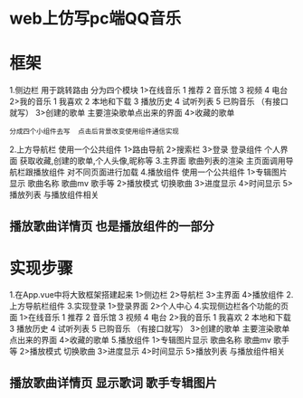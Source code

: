 #  web上仿写pc端QQ音乐
# 框架
1.侧边栏  用于跳转路由  分为四个模块 
    1>在线音乐
        1 推荐
        2 音乐馆
        3 视频
        4 电台
    2>我的音乐
        1 我喜欢
        2 本地和下载
        3 播放历史
        4 试听列表
        5 已购音乐
    （有接口就写）
    3>创建的歌单
        主要渲染歌单点出来的界面
    4>收藏的歌单

    分成四个小组件去写  点击后背景改变使用组件通信实现
2.上方导航栏
    使用一个公共组件
    1>路由导航
    2>搜索栏
    3>登录   登录组件  个人界面  获取收藏,创建的歌单,个人头像,昵称等
3.主界面
    歌曲列表的渲染
    主页面调用导航栏跟播放组件 对不同页面进行加载
4.播放组件
    使用一个公共组件
    1>专辑图片显示  歌曲名称 歌曲mv 歌手等
    2>播放模式 切换歌曲
    3>进度显示
    4>时间显示
    5>播放列表
    与播放组件相关
##  播放歌曲详情页   也是播放组件的一部分

# 实现步骤
1.在App.vue中将大致框架搭建起来
    1>侧边栏
    2>导航栏
    3>主界面
    4>播放组件
2.上方导航栏组件
3.实现登录
    1>登录界面
    2>个人中心
4.实现侧边栏各个功能的页面
    1>在线音乐
        1 推荐
        2 音乐馆
        3 视频
        4 电台
    2>我的音乐
        1 我喜欢
        2 本地和下载
        3 播放历史
        4 试听列表
        5 已购音乐
    （有接口就写）
    3>创建的歌单
        主要渲染歌单点出来的界面
    4>收藏的歌单
5.播放组件
    1>专辑图片显示  歌曲名称 歌曲mv 歌手等
    2>播放模式 切换歌曲
    3>进度显示
    4>时间显示
    5>播放列表
    与播放组件相关
##  播放歌曲详情页  显示歌词 歌手专辑图片